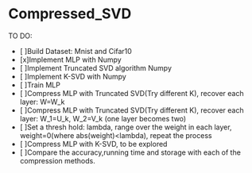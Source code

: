 # Compressed_SVD
TO DO:  
  - [ ]Build Dataset: Mnist and Cifar10  
  - [x]Implement MLP with Numpy  
  - [ ]Implement Truncated SVD algorithm Numpy  
  - [ ]Implement K-SVD with Numpy  
  - [ ]Train MLP  
  - [ ]Compress MLP with Truncated SVD(Try different K), recover each layer: W=W_k  
  - [ ]Compress MLP with Truncated SVD(Try different K), recover each layer: W_1=U_k, W_2=V_k (one layer becomes two)  
  - [ ]Set a thresh hold: lambda, range over the weight in each layer, weight=0(where abs(weight)<lambda), repeat the process  
  - [ ]Compress MLP with K-SVD, to be explored  
  - [ ]Compare the accuracy,running time and storage with each of the compression methods.  
